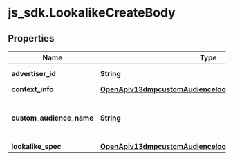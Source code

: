 # js_sdk.LookalikeCreateBody

## Properties
Name | Type | Description | Notes
------------ | ------------- | ------------- | -------------
**advertiser_id** | **String** | Advertiser ID. | [required] 
**context_info** | [**OpenApiv13dmpcustomAudiencelookalikecreateContextInfo**](OpenApiv13dmpcustomAudiencelookalikecreateContextInfo.md) |  | [optional] 
**custom_audience_name** | **String** | Audience name. Maximum of 128 characters. | [required] 
**lookalike_spec** | [**OpenApiv13dmpcustomAudiencelookalikecreateLookalikeSpec**](OpenApiv13dmpcustomAudiencelookalikecreateLookalikeSpec.md) |  | [required] 
